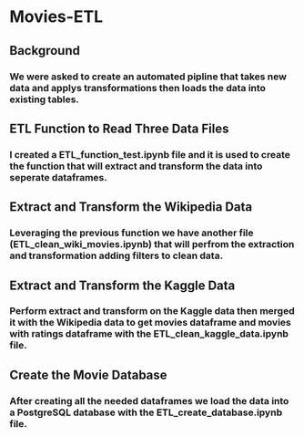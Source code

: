 # Movies-ETL
## Background
### We were asked to create an automated pipline that takes new data and applys transformations then loads the data into existing tables.

## ETL Function to Read Three Data Files
### I created a ETL_function_test.ipynb file and it is used to create the function that will extract and transform the data into seperate dataframes.

## Extract and Transform the Wikipedia Data
### Leveraging the previous function we have another file (ETL_clean_wiki_movies.ipynb) that will perfrom the extraction and transformation adding filters to clean data.

## Extract and Transform the Kaggle Data
### Perform extract and transform on the Kaggle data then merged it with the Wikipedia data to get movies dataframe and movies with ratings dataframe with the ETL_clean_kaggle_data.ipynb file.

## Create the Movie Database
### After creating all the needed dataframes we load the data into a PostgreSQL database with the ETL_create_database.ipynb file.